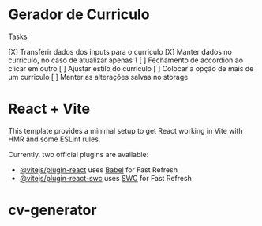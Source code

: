 <h1>Gerador de Curriculo</h1>



Tasks

[X] Transferir dados dos inputs para o curriculo
[X] Manter dados no curriculo, no caso de atualizar apenas 1
[ ] Fechamento de accordion ao clicar em outro
[ ] Ajustar estilo do curriculo
[ ] Colocar a opção de mais de um curriculo
[ ] Manter as alterações salvas no storage

# React + Vite

This template provides a minimal setup to get React working in Vite with HMR and some ESLint rules.

Currently, two official plugins are available:

- [@vitejs/plugin-react](https://github.com/vitejs/vite-plugin-react/blob/main/packages/plugin-react/README.md) uses [Babel](https://babeljs.io/) for Fast Refresh
- [@vitejs/plugin-react-swc](https://github.com/vitejs/vite-plugin-react-swc) uses [SWC](https://swc.rs/) for Fast Refresh
# cv-generator
